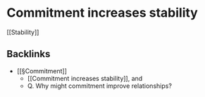# Commitment increases stability
[[Stability]]

## Backlinks
* [[§Commitment]]
	* [[Commitment increases stability]], and
	* Q. Why might commitment improve relationships?

<!-- {BearID:36FDA42C-E485-4053-82B5-314B632D275F-689-00000127DCACC9CF} -->
